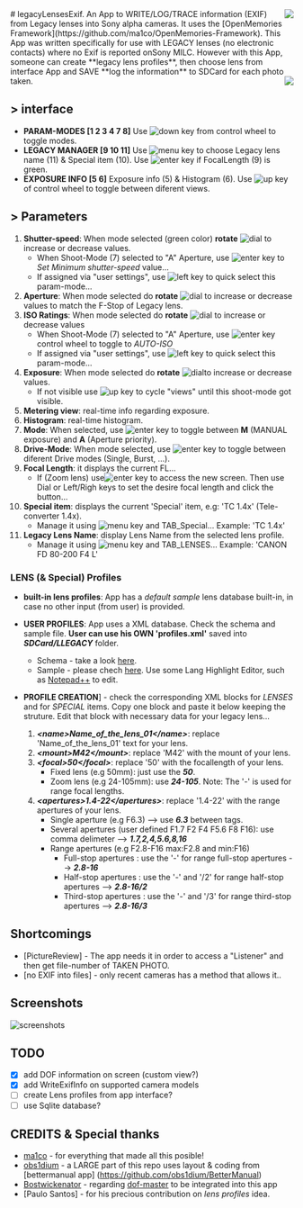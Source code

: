 <img src="https://cloud.githubusercontent.com/assets/20803070/17571771/7a71cb26-5f49-11e6-824f-8a3ce3dafd62.png" align="right"/>
# legacyLensesExif. 
An App to WRITE/LOG/TRACE information (EXIF) from Legacy lenses into Sony alpha cameras.  It uses the [OpenMemories Framework](https://github.com/ma1co/OpenMemories-Framework).  This App was written specifically for use with LEGACY lenses (no electronic contacts) where no Exif is reported onSony MILC. However with this App, someone can create **legacy lens profiles**, then choose lens from interface App and SAVE **log the information** to SDCard for each photo taken.

<img src="https://cloud.githubusercontent.com/assets/20803070/17577067/84b5310e-5f71-11e6-97e3-c089f88ba8e8.png" align="right" />

## > interface ##
- **PARAM-MODES [1  2  3  4  7  8]** 
Use ![down](https://cloud.githubusercontent.com/assets/20803070/17576435/bc066486-5f6a-11e6-8b63-743659a1d388.png) key from control wheel to toggle modes.
- **LEGACY MANAGER [9  10  11]**
Use ![menu](https://cloud.githubusercontent.com/assets/20803070/17576496/7280f910-5f6b-11e6-93c3-d45fb7d1aa94.png) key to choose Legacy lens name (11) & Special item (10). Use ![enter](https://cloud.githubusercontent.com/assets/20803070/17576545/e19968be-5f6b-11e6-829f-48cb01134208.png) key if FocalLength (9) is green. 
- **EXPOSURE INFO [5  6]** 
Exposure info (5) & Histogram (6). Use ![up](https://cloud.githubusercontent.com/assets/20803070/17576552/eb992ef8-5f6b-11e6-83f3-323b1743f3ef.png) key of control wheel to toggle between diferent views. 

## > Parameters ##
1. **Shutter-speed**: When mode selected (green color) **rotate**  ![dial](https://cloud.githubusercontent.com/assets/20803070/17576696/5aa2c916-5f6d-11e6-9308-23f8da4387ec.png) to increase or decrease values.
    * When Shoot-Mode (7) selected to "A" Aperture, use ![enter](https://cloud.githubusercontent.com/assets/20803070/17576545/e19968be-5f6b-11e6-829f-48cb01134208.png) key to *Set Minimum shutter-speed* value...
    * If assigned via "user settings", use ![left](https://cloud.githubusercontent.com/assets/20803070/17576690/479cf774-5f6d-11e6-8627-9f57a267da04.png) key to quick select this param-mode...
2. **Aperture**: When mode selected do **rotate** ![dial](https://cloud.githubusercontent.com/assets/20803070/17576696/5aa2c916-5f6d-11e6-9308-23f8da4387ec.png) to increase or decrease values to match the F-Stop of Legacy lens.
3. **ISO Ratings**: When mode selected do **rotate**  ![dial](https://cloud.githubusercontent.com/assets/20803070/17576696/5aa2c916-5f6d-11e6-9308-23f8da4387ec.png) to increase or decrease values
    * When Shoot-Mode (7) selected to "A" Aperture, use ![enter](https://cloud.githubusercontent.com/assets/20803070/17576545/e19968be-5f6b-11e6-829f-48cb01134208.png) key control wheel to toggle to *AUTO-ISO*
    * If assigned via "user settings", use ![left](https://cloud.githubusercontent.com/assets/20803070/17576690/479cf774-5f6d-11e6-8627-9f57a267da04.png) key to quick select this param-mode...
4. **Exposure**: When mode selected do **rotate** ![dial](https://cloud.githubusercontent.com/assets/20803070/17576696/5aa2c916-5f6d-11e6-9308-23f8da4387ec.png)to increase or decrease values.
    * If not visible use ![up](https://cloud.githubusercontent.com/assets/20803070/17576552/eb992ef8-5f6b-11e6-83f3-323b1743f3ef.png) key to cycle "views" until this shoot-mode got visible.
5. **Metering view**: real-time info regarding exposure.
6. **Histogram**: real-time histogram.
7. **Mode**: When selected, use ![enter](https://cloud.githubusercontent.com/assets/20803070/17576545/e19968be-5f6b-11e6-829f-48cb01134208.png) key to toggle between **M** (MANUAL exposure) and **A** (Aperture priority).
8. **Drive-Mode**: When mode selected, use ![enter](https://cloud.githubusercontent.com/assets/20803070/17576545/e19968be-5f6b-11e6-829f-48cb01134208.png) key to toggle between diferent Drive modes (Single, Burst, ...).
9. **Focal Length**: it displays the current FL... 
     * If (Zoom lens)  use![enter](https://cloud.githubusercontent.com/assets/20803070/17576545/e19968be-5f6b-11e6-829f-48cb01134208.png) key to access the new screen. Then use Dial or Left/Righ keys to set the desire focal length and click the button...
10. **Special item**: displays the current 'Special' item, e.g: 'TC 1.4x' (Tele-converter 1.4x).
    * Manage it using ![menu](https://cloud.githubusercontent.com/assets/20803070/17576496/7280f910-5f6b-11e6-93c3-d45fb7d1aa94.png) key and TAB_Special... Example: 'TC 1.4x'
11. **Legacy Lens Name**: display Lens Name from the selected lens profile.
    * Manage it using ![menu](https://cloud.githubusercontent.com/assets/20803070/17576496/7280f910-5f6b-11e6-93c3-d45fb7d1aa94.png) key and TAB_LENSES... Example: 'CANON FD 80-200 F4 L'


### LENS (& Special) Profiles ###
- **built-in lens profiles**: App has a *default sample* lens database built-in, in case no other input (from user) is provided.

- **USER PROFILES**: App uses a XML database. Check the schema and sample file. **User can use his OWN 'profiles.xml'** saved into ***SDCard/LLEGACY*** folder.
    * Schema - take a look [here](https://github.com/vlousada/legacylenses/blob/master/help/schema.xml). 
    * Sample - please chech [here](https://github.com/vlousada/legacylenses/blob/master/help/profiles.xml). Use some Lang Highlight Editor, such as [Notepad++](https://notepad-plus-plus.org) to edit.
    
- **PROFILE CREATION**] - check the corresponding XML blocks for *LENSES* and for *SPECIAL* items. Copy one block and paste it below keeping the struture. Edit that block with necessary data for your legacy lens... 
   1. ***\<name>Name_of_the_lens_01\</name>***: replace 'Name_of_the_lens_01' text for your lens.
   2. ***\<mount>M42\</mount>***: replace 'M42' with the mount of your lens.
   3. ***\<focal>50\</focal>***: replace '50' with the focallength of your lens.
      * Fixed lens (e.g 50mm): just use the ***50***.
      * Zoom lens (e.g 24-105mm): use ***24-105***. Note: The '-' is used for range focal lengths.
   4. ***\<apertures>1.4-22\</apertures>***: replace '1.4-22' with the range apertures of your lens.
      * Single aperture (e.g F6.3) --> use ***6.3*** between tags.
      * Several apertures (user defined F1.7 F2 F4 F5.6 F8 F16): use comma delimeter --> ***1.7,2,4,5.6,8,16***
      * Range apertures (e.g F2.8-F16   max:F2.8 and min:F16)
           * Full-stop apertures : use the '-' for range full-stop apertures --> ***2.8-16***
           * Half-stop apertures : use the '-' and '/2' for range half-stop apertures --> ***2.8-16/2***
           * Third-stop apertures : use the '-' and '/3' for range third-stop apertures --> ***2.8-16/3***
           


## Shortcomings
- [PictureReview] - The app needs it in order to access a "Listener" and then get file-number of TAKEN PHOTO. 
- [no EXIF into files] - only recent cameras has a method that allows it..

## Screenshots
![screenshots](https://cloud.githubusercontent.com/assets/20803070/17605624/37ab0e90-6013-11e6-8def-6b455d5d5490.png)

## TODO

- [X] add DOF information on screen (custom view?)
- [X] add WriteExifInfo on supported camera models
- [ ] create Lens profiles from app interface?
- [ ] use Sqlite database?

## CREDITS & Special thanks
- [ma1co](https://github.com/ma1co) - for everything that made all this posible!
- [obs1dium](https://github.com/obs1dium) - a LARGE part of this repo uses layout & coding from [bettermanual app] (https://github.com/obs1dium/BetterManual)
- [Bostwickenator](https://github.com/Bostwickenator) - regarding [dof-master](https://github.com/Bostwickenator/dof-math) to be integrated into this app 
- [Paulo Santos] - for his precious contribution on *lens profiles* idea.
